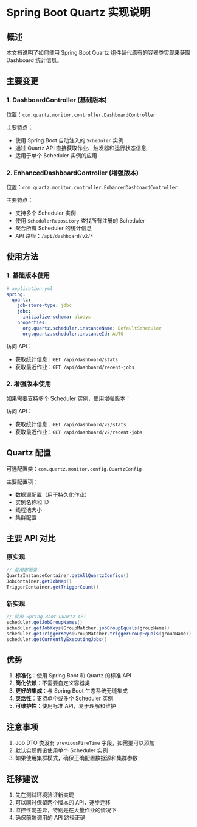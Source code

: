# Spring Boot Quartz 实现说明

## 概述

本文档说明了如何使用 Spring Boot Quartz 组件替代原有的容器类实现来获取 Dashboard 统计信息。

## 主要变更

### 1. DashboardController (基础版本)

位置：`com.quartz.monitor.controller.DashboardController`

主要特点：
- 使用 Spring Boot 自动注入的 `Scheduler` 实例
- 通过 Quartz API 直接获取作业、触发器和运行状态信息
- 适用于单个 Scheduler 实例的应用

### 2. EnhancedDashboardController (增强版本)

位置：`com.quartz.monitor.controller.EnhancedDashboardController`

主要特点：
- 支持多个 Scheduler 实例
- 使用 `SchedulerRepository` 查找所有注册的 Scheduler
- 聚合所有 Scheduler 的统计信息
- API 路径：`/api/dashboard/v2/*`

## 使用方法

### 1. 基础版本使用

```yaml
# application.yml
spring:
  quartz:
    job-store-type: jdbc
    jdbc:
      initialize-schema: always
    properties:
      org.quartz.scheduler.instanceName: DefaultScheduler
      org.quartz.scheduler.instanceId: AUTO
```

访问 API：
- 获取统计信息：`GET /api/dashboard/stats`
- 获取最近作业：`GET /api/dashboard/recent-jobs`

### 2. 增强版本使用

如果需要支持多个 Scheduler 实例，使用增强版本：

访问 API：
- 获取统计信息：`GET /api/dashboard/v2/stats`
- 获取最近作业：`GET /api/dashboard/v2/recent-jobs`

## Quartz 配置

可选配置类：`com.quartz.monitor.config.QuartzConfig`

主要配置项：
- 数据源配置（用于持久化作业）
- 实例名称和 ID
- 线程池大小
- 集群配置

## 主要 API 对比

### 原实现
```java
// 使用容器类
QuartzInstanceContainer.getAllQuartzConfigs()
JobContainer.getJobMap()
TriggerContainer.getTriggerCount()
```

### 新实现
```java
// 使用 Spring Boot Quartz API
scheduler.getJobGroupNames()
scheduler.getJobKeys(GroupMatcher.jobGroupEquals(groupName))
scheduler.getTriggerKeys(GroupMatcher.triggerGroupEquals(groupName))
scheduler.getCurrentlyExecutingJobs()
```

## 优势

1. **标准化**：使用 Spring Boot 和 Quartz 的标准 API
2. **简化依赖**：不需要自定义容器类
3. **更好的集成**：与 Spring Boot 生态系统无缝集成
4. **灵活性**：支持单个或多个 Scheduler 实例
5. **可维护性**：使用标准 API，易于理解和维护

## 注意事项

1. Job DTO 类没有 `previousFireTime` 字段，如需要可以添加
2. 默认实现假设使用单个 Scheduler 实例
3. 如果使用集群模式，确保正确配置数据源和集群参数

## 迁移建议

1. 先在测试环境验证新实现
2. 可以同时保留两个版本的 API，逐步迁移
3. 监控性能差异，特别是在大量作业的情况下
4. 确保前端调用的 API 路径正确 